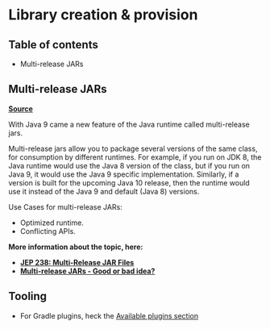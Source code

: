 # Library creation & provision

## Table of contents
- Multi-release JARs



## Multi-release JARs

[**Source**](https://blog.gradle.org/mrjars)

With Java 9 came a new feature of the Java runtime called multi-release jars.

Multi-release jars allow you to package several versions of the same class, for consumption by different runtimes. For example, if you run on JDK 8, the Java runtime would use the Java 8 version of the class, but if you run on Java 9, it would use the Java 9 specific implementation. Similarly, if a version is built for the upcoming Java 10 release, then the runtime would use it instead of the Java 9 and default (Java 8) versions.

Use Cases for multi-release JARs:
- Optimized runtime.
- Conflicting APIs.

**More information about the topic, here:**
- [**JEP 238: Multi-Release JAR Files**](http://openjdk.java.net/jeps/238)
- [**Multi-release JARs - Good or bad idea?**](https://blog.gradle.org/mrjars)

## Tooling

- For Gradle plugins, heck the [Available plugins section](#available-plugins.md)

